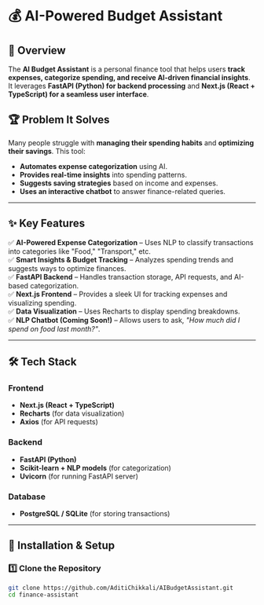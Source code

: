 # 💰 AI-Powered Budget Assistant

## 🚀 Overview

The **AI Budget Assistant** is a personal finance tool that helps users **track expenses, categorize spending, and receive AI-driven financial insights**. It leverages **FastAPI (Python) for backend processing** and **Next.js (React + TypeScript) for a seamless user interface**.

## 🏆 Problem It Solves

Many people struggle with **managing their spending habits** and **optimizing their savings**. This tool:

- **Automates expense categorization** using AI.
- **Provides real-time insights** into spending patterns.
- **Suggests saving strategies** based on income and expenses.
- **Uses an interactive chatbot** to answer finance-related queries.

---

## ✨ Key Features

✅ **AI-Powered Expense Categorization** – Uses NLP to classify transactions into categories like "Food," "Transport," etc.  
✅ **Smart Insights & Budget Tracking** – Analyzes spending trends and suggests ways to optimize finances.  
✅ **FastAPI Backend** – Handles transaction storage, API requests, and AI-based categorization.  
✅ **Next.js Frontend** – Provides a sleek UI for tracking expenses and visualizing spending.  
✅ **Data Visualization** – Uses Recharts to display spending breakdowns.  
✅ **NLP Chatbot (Coming Soon!)** – Allows users to ask, _"How much did I spend on food last month?"_.

---

## 🛠️ Tech Stack

### **Frontend**

- **Next.js (React + TypeScript)**
- **Recharts** (for data visualization)
- **Axios** (for API requests)

### **Backend**

- **FastAPI (Python)**
- **Scikit-learn + NLP models** (for categorization)
- **Uvicorn** (for running FastAPI server)

### **Database**

- **PostgreSQL / SQLite** (for storing transactions)

---

## 🔧 Installation & Setup

### **1️⃣ Clone the Repository**

```sh
git clone https://github.com/AditiChikkali/AIBudgetAssistant.git
cd finance-assistant
```
